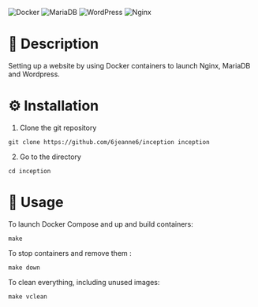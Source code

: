 ![Docker](https://img.shields.io/badge/docker-%230db7ed.svg?style=for-the-badge&logo=docker&logoColor=white) ![MariaDB](https://img.shields.io/badge/MariaDB-003545?style=for-the-badge&logo=mariadb&logoColor=white) ![WordPress](https://img.shields.io/badge/WordPress-%23117AC9.svg?style=for-the-badge&logo=WordPress&logoColor=white) ![Nginx](https://img.shields.io/badge/nginx-%23009639.svg?style=for-the-badge&logo=nginx&logoColor=white)

# 📖 Description

Setting up a website by using Docker containers to launch Nginx, MariaDB and Wordpress.

# ⚙️ Installation

1. Clone the git repository

```
git clone https://github.com/6jeanne6/inception inception
```

2. Go to the directory

```
cd inception
```

# 🚀 Usage

To launch Docker Compose and up and build containers: 

```
make
```

To stop containers and remove them :

```
make down
```

To clean everything, including unused images:

```
make vclean
```
